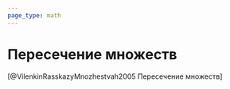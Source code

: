 ```yaml
---
page_type: math
---
```


# Пересечение множеств



[@VilenkinRasskazyMnozhestvah2005 Пересечение множеств]